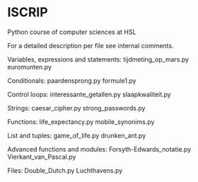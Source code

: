 # ISCRIP
Python course of computer sciences at HSL

For a detailed description per file see internal comments.

Variables, expressions and statements:
tijdmeting_op_mars.py
euromunten.py

Conditionals:
paardensprong.py
formule1.py

Control loops:
interessante_getallen.py
slaapkwaliteit.py

Strings:
caesar_cipher.py
strong_passwords.py

Functions:
life_expectancy.py
mobile_synonims.py

List and tuples:
game_of_life.py
drunken_ant.py

Advanced functions and modules:
Forsyth-Edwards_notatie.py
Vierkant_van_Pascal.py

Files:
Double_Dutch.py
Luchthavens.py
